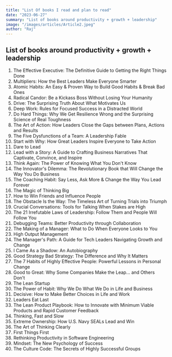 ```yaml
---
title: "List Of books I read and plan to read"
date: "2023-06-27"
summary: "List of books around productivity + growth + leadership"
image: "/images/articles/Article2.jpeg"
author: "Raj"
---
```


## List of books around productivity + growth + leadership

1. The Effective Executive: The Definitive Guide to Getting the Right Things Done
2. Multipliers: How the Best Leaders Make Everyone Smarter
3. Atomic Habits: An Easy & Proven Way to Build Good Habits & Break Bad Ones
4. Radical Candor: Be a Kickass Boss Without Losing Your Humanity
5. Drive: The Surprising Truth About What Motivates Us
6. Deep Work: Rules for Focused Success in a Distracted World
7. Do Hard Things: Why We Get Resilience Wrong and the Surprising Science of Real Toughness
8. The Art of Action: How Leaders Close the Gaps between Plans, Actions and Results
9. The Five Dysfunctions of a Team: A Leadership Fable
10. Start with Why: How Great Leaders Inspire Everyone to Take Action
11. Dare to Lead
12. Lead with a Story: A Guide to Crafting Business Narratives That Captivate, Convince, and Inspire
13. Think Again: The Power of Knowing What You Don't Know
14. The Innovator's Dilemma: The Revolutionary Book that Will Change the Way You Do Business
15. The Coaching Habit: Say Less, Ask More & Change the Way You Lead Forever
16. The Magic of Thinking Big
17. How to Win Friends and Influence People
18. The Obstacle Is the Way: The Timeless Art of Turning Trials into Triumph
19. Crucial Conversations: Tools for Talking When Stakes are High
20. The 21 Irrefutable Laws of Leadership: Follow Them and People Will Follow You
21. Debugging Teams: Better Productivity through Collaboration
22. The Making of a Manager: What to Do When Everyone Looks to You
23. High Output Management
24. The Manager's Path: A Guide for Tech Leaders Navigating Growth and Change
25. I Came As a Shadow: An Autobiography
26. Good Strategy Bad Strategy: The Difference and Why It Matters
27. The 7 Habits of Highly Effective People: Powerful Lessons in Personal Change
28. Good to Great: Why Some Companies Make the Leap... and Others Don't
29. The Lean Startup
30. The Power of Habit: Why We Do What We Do in Life and Business
31. Decisive: How to Make Better Choices in Life and Work
32. Leaders Eat Last
33. The Lean Product Playbook: How to Innovate with Minimum Viable Products and Rapid Customer Feedback
34. Thinking, Fast and Slow
35. Extreme Ownership: How U.S. Navy SEALs Lead and Win
36. The Art of Thinking Clearly
37. First Things First
38. Rethinking Productivity in Software Engineering
39. Mindset: The New Psychology of Success
40. The Culture Code: The Secrets of Highly Successful Groups 